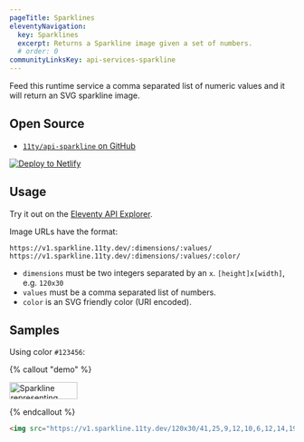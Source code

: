 ```yaml
---
pageTitle: Sparklines
eleventyNavigation:
  key: Sparklines
  excerpt: Returns a Sparkline image given a set of numbers.
  # order: 0
communityLinksKey: api-services-sparkline
---
```


Feed this runtime service a comma separated list of numeric values and it will return an SVG sparkline image.

## Open Source

* [`11ty/api-sparkline` on GitHub](https://github.com/11ty/api-sparkline)

<a href="https://app.netlify.com/start/deploy?repository=https://github.com/11ty/api-sparkline" class="elv-externalexempt"><img src="https://www.netlify.com/img/deploy/button.svg" alt="Deploy to Netlify"></a>

## Usage

Try it out on the [Eleventy API Explorer](https://api-explorer.11ty.dev/).

Image URLs have the format:

```
https://v1.sparkline.11ty.dev/:dimensions/:values/
https://v1.sparkline.11ty.dev/:dimensions/:values/:color/
```

* `dimensions` must be two integers separated by an `x`. `[height]x[width]`, e.g. `120x30`
* `values` must be a comma separated list of numbers.
* `color` is an SVG friendly color (URI encoded).


## Samples

Using color `#123456`:

{% callout "demo" %}

<img src="https://v1.sparkline.11ty.dev/120x30/41,25,9,12,10,6,12,14,19,17,23,30,36,21,40/%23123456/" width="120" height="30" alt="Sparkline representing frequency of posts written from 2007 to 2021" loading="lazy" decoding="async">

{% endcallout %}

```html
<img src="https://v1.sparkline.11ty.dev/120x30/41,25,9,12,10,6,12,14,19,17,23,30,36,21,40/%23123456/" width="120" height="30" alt="Sparkline representing frequency of posts written from 2007 to 2021" loading="lazy" decoding="async">
```
